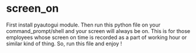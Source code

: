 # screen_on

First install pyautogui module.
Then run this python file on your command_prompt/shell and your screen will always be on.
This is for those employees whose screen on time is recorded as a part of working hour or similar kind of thing.
So, run this file and enjoy !
